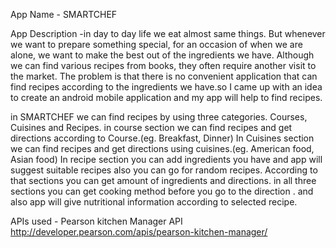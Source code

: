 
App Name - SMARTCHEF

App Description -in day to day life we eat almost same things. But whenever we want to prepare something special, for an occasion of when we are alone, we want to make the best out of the ingredients we have. Although we can find various recipes from books, they often require another visit to the market. The problem is that there is no convenient application that can find recipes according to the ingredients we have.so I came up with an idea to create an android mobile application and my app will help to find recipes.
	
in SMARTCHEF we can find recipes by using three categories. Courses, Cuisines and Recipes.  in course section we can find recipes and get directions according to Course.(eg. Breakfast, Dinner) In Cuisines section we can find recipes and get directions using cuisines.(eg. American food, Asian food) In recipe section you can add ingredients you have and app will suggest suitable recipes also you can go for random recipes. According to that sections you can get amount of ingredients and directions. in all three sections you can get cooking method before you go to the direction . and also app will give nutritional information according to selected recipe.

APIs used -  Pearson kitchen Manager API http://developer.pearson.com/apis/pearson-kitchen-manager/



